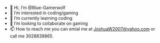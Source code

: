 - 👋 Hi, I’m @Blue-Gamerwolf
- 👀 I’m interested in coding/gaming
- 🌱 I’m currently learning coding
- 💞️ I’m looking to collaborate on gaming
- 📫 How to reach me you can emial me at JoshuaW2007@yahoo.com or call me 3028839865

<!---
Blue-Gamerwolf/Blue-Gamerwolf is a ✨ special ✨ repository because its `README.md` (this file) appears on your GitHub profile.
You can click the Preview link to take a look at your changes.
--->
